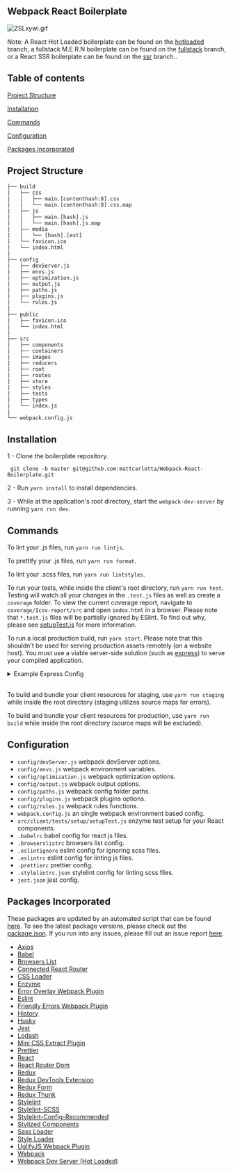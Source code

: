 ## Webpack React Boilerplate

![ZSLxywi.gif](https://i.imgur.com/ZSLxywi.gif)

Note: A React Hot Loaded boilerplate can be found on the <a href="https://github.com/mattcarlotta/Webpack-React-Boilerplate/tree/hotloaded">hotloaded</a> branch, a fullstack M.E.R.N boilerplate can be found on the <a href="https://github.com/mattcarlotta/Webpack-React-Boilerplate/tree/fullstack">fullstack</a> branch, or a React SSR boilerplate can be found on the <a href="https://github.com/mattcarlotta/Webpack-React-Boilerplate/tree/ssr">ssr</a> branch..

## Table of contents

[Project Structure](#project-structure)

[Installation](#installation)

[Commands](#commands)

[Configuration](#configuration)

[Packages Incorporated](#packages-incorporated)

## Project Structure

```
├── build
|   ├── css
|   |   ├── main.[contenthash:8].css
|   |   └── main.[contenthash:8].css.map
|   ├── js
|   |   ├── main.[hash].js
|   |   └── main.[hash].js.map
|   ├── media
|   |   └── [hash].[ext]
|   └── favicon.ico
|   └── index.html
|
├── config
|   ├── devServer.js
|   ├── envs.js
|   ├── optimization.js
|   ├── output.js
|   ├── paths.js
|   ├── plugins.js
|   └── rules.js
|
├── public
|   ├── favicon.ico
|   └── index.html
|
├── src
|   ├── components
|   ├── containers
|   ├── images
|   ├── reducers
|   ├── root
|   ├── routes
|   ├── store
|   ├── styles
|   ├── tests
|   ├── types
|   └── index.js
|
└── webpack.config.js
```

## Installation

1 - Clone the boilerplate repository.

```
 git clone -b master git@github.com:mattcarlotta/Webpack-React-Boilerplate.git
```

2 - Run `yarn install` to install dependencies.

3 - While at the application's root directory, start the `webpack-dev-server` by running `yarn run dev`.

## Commands

To lint your .js files, run `yarn run lintjs`.

To prettify your .js files, run `yarn run format`.

To lint your .scss files, run `yarn run lintstyles`.

To run your tests, while inside the client's root directory, run `yarn run test`. Testing will watch all your changes in the `.test.js` files as well as create a `coverage` folder. To view the current coverage report, navigate to `coverage/Icov-report/src` and open `index.html` in a browser. Please note that `*.test.js` files will be partially ignored by ESlint. To find out why, please see <a href="https://github.com/mattcarlotta/Webpack-React-Boilerplate/blob/master/src/tests/setup/setupTests.js#L8-L16">setupTest.js</a> for more information.

To run a local production build, run `yarn start`. Please note that this shouldn't be used for serving production assets remotely (on a website host). You must use a viable server-side solution (such as <a href="https://github.com/expressjs/express">express</a>) to serve your compiled application.

<details>
<summary>Example Express Config</summary>
<pre><code>
const {resolve} = require('path');
const express = require('express');
const app = express();

const currentDirectory = process.cwd();
const ENV = process.env.NODE_ENV;
const PORT = process.env.PORT || 5000;

if (ENV === 'production') {
app.use(express.static('build')); // express will serve up production assets
app.get('\*', (req, res) => res.sendFile(resolve(`\${currentDirectory}/build/index.html))); // express will serve up the front-end index.html file if it doesn't recognize the route
}

app.listen(PORT);
</code></pre>

</details>
<br />

To build and bundle your client resources for staging, use `yarn run staging` while inside the root directory (staging utilizes source maps for errors).

To build and bundle your client resources for production, use `yarn run build` while inside the root directory (source maps will be excluded).

## Configuration

- `config/devServer.js` webpack devServer options.
- `config/envs.js` webpack environment variables.
- `config/optimization.js` webpack optimization options.
- `config/output.js` webpack output options.
- `config/paths.js` webpack config folder paths.
- `config/plugins.js` webpack plugins options.
- `config/rules.js` webpack rules functions.
- `webpack.config.js` an single webpack environment based config.
- `src/client/tests/setup/setupTest.js` enzyme test setup for your React components.
- `.babelrc` babel config for react js files.
- `.browserslistrc` browsers list config.
- `.eslintignore` eslint config for ignoring scss files.
- `.eslintrc` eslint config for linting js files.
- `.prettierc` prettier config.
- `.stylelintrc.json` stylelint config for linting scss files.
- `jest.json` jest config.

## Packages Incorporated

These packages are updated by an automated script that can be found <a href="https://github.com/mattcarlotta/UpdateBoilerplate">here</a>. To see the latest package versions, please check out the <a href="https://github.com/mattcarlotta/Webpack-React-Boilerplate/blob/master/package.json#L74-L160">package.json</a>. If you run into any issues, please fill out an issue report <a href="https://github.com/mattcarlotta/Webpack-React-Boilerplate/issues">here</a>.

- [Axios](https://github.com/axios/axios)
- [Babel](https://github.com/babel/babel)
- [Browsers List](https://github.com/browserslist/browserslist)
- [Connected React Router](https://github.com/supasate/connected-react-router)
- [CSS Loader](https://github.com/webpack-contrib/css-loader)
- [Enzyme](http://airbnb.io/enzyme/)
- [Error Overlay Webpack Plugin](https://github.com/smooth-code/error-overlay-webpack-plugin)
- [Eslint](https://github.com/eslint/eslint/)
- [Friendly Errors Webpack Plugin](https://github.com/geowarin/friendly-errors-webpack-plugin)
- [History](https://github.com/ReactTraining/history)
- [Husky](https://github.com/typicode/husky)
- [Jest](https://github.com/facebook/jest)
- [Lodash](https://github.com/lodash/lodash)
- [Mini CSS Extract Plugin](https://github.com/webpack-contrib/mini-css-extract-plugin)
- [Prettier](https://github.com/prettier/prettier)
- [React](https://github.com/facebook/react)
- [React Router Dom](https://github.com/ReactTraining/react-router/tree/master/packages/react-router-dom)
- [Redux](https://github.com/reduxjs/redux)
- [Redux DevTools Extension](https://github.com/zalmoxisus/redux-devtools-extension)
- [Redux Form](https://redux-form.com/)
- [Redux Thunk](https://github.com/reduxjs/redux-thunk)
- [Stylelint](https://stylelint.io/)
- [Stylelint-SCSS](https://github.com/kristerkari/stylelint-scss)
- [Stylelint-Config-Recommended](https://github.com/stylelint/stylelint-config-recommended)
- [Stylized Components](https://github.com/styled-components/styled-components)
- [Sass Loader](https://github.com/webpack-contrib/sass-loader)
- [Style Loader](https://github.com/webpack-contrib/style-loader)
- [UglifyJS Webpack Plugin](https://www.npmjs.com/package/uglifyjs-webpack-plugin)
- [Webpack](https://github.com/webpack/webpack)
- [Webpack Dev Server (Hot Loaded)](https://github.com/webpack/webpack-dev-server)
